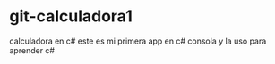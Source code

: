 # git-calculadora1
calculadora en c#
este es mi primera app en c# consola y la uso para aprender c#
